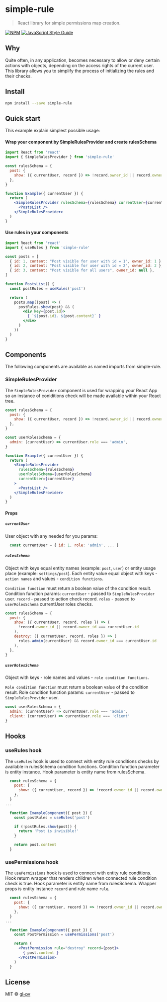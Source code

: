 # simple-rule

> React library for simple permissions map creation.

[![NPM](https://img.shields.io/npm/v/simple-rule.svg)](https://www.npmjs.com/package/simple-rule) [![JavaScript Style Guide](https://img.shields.io/badge/code_style-standard-brightgreen.svg)](https://standardjs.com)

## Why
Quite often, in any application, becomes necessary to allow or deny certain actions with objects, depending on the access rights of the current user.
This library allows you to simplify the process of initializing the rules and their checks.

## Install

```bash
npm install --save simple-rule
```

## Quick start
This example explain simplest possible usage:

#### Wrap your component by SimpleRulesProvider and create rulesSchema

```jsx
import React from 'react'
import { SimpleRulesProvider } from 'simple-rule'

const rulesSchema = {
  post: {
    show: ({ currentUser, record }) => !record.owner_id || record.owner_id === currentUser.id,
  },
}

function Example({ currentUser }) {
  return (
    <SimpleRulesProvider rulesSchema={rulesSchema} currentUser={currentUser}>
      <PostsList />
    </SimpleRulesProvider>
  )
}
```

#### Use rules in your components

```jsx
import React from 'react'
import { useRules } from 'simple-rule'

const posts = [
  { id: 1, content: "Post visible for user with id = 1", owner_id: 1 },
  { id: 2, content: "Post visible for user with id = 2", owner_id: 2 },
  { id: 3, content: "Post visible for all users", owner_id: null },
]

function PostsList() {
  const postRules = useRules('post')

  return (
    posts.map((post) => (
      postRules.show(post) && (
        <div key={post.id}>
          { `${post.id}. ${post.content}` }
        </div>
      )
    ))
  )
}
```

## Components
The following components are available as named imports from simple-rule.

### SimpleRulesProvider
The `SimpleRulesProvider` component is used for wrapping your React App so an instance of coniditions check will be made available within your React tree.

```jsx
const rulesSchema = {
  post: {
    show: ({ currentUser, record }) => !record.owner_id || record.owner_id === currentUser.id,
  },
}

const userRolesSchema = {
  admin: (currentUser) => currentUser.role === 'admin',
}

function Example({ currentUser }) {
  return (
    <SimpleRulesProvider
      rulesSchema={rulesSchema}
      userRolesSchema={userRolesSchema}
      currentUser={currentUser}
    >
      <PostsList />
    </SimpleRulesProvider>
  )
}
```

#### Props
##### `currentUser`
User object with any needed for you params:
```jsx
  const currentUser = { id: 1, role: 'admin', ... }
```

##### `rulesSchema`
Object with keys equal entity names (example: `post`, `user`) or entity usage place (example: `settings/post`).
Each entity value equal object with keys - `action names` and values - `condition functions`.

`Condition function` must return a boolean value of the condition result.
Condition function params:
`currentUser` - passed to `SimpleRulesProvider` user.
`record` - passed to action check record.
`roles` - passed to `userRolesSchema` currentUser roles checks.

```jsx
const rulesSchema = {
  post: {
    show: ({ currentUser, record, roles }) => (
      !record.owner_id || record.owner_id === currentUser.id
    ),
    destroy: ({ currentUser, record, roles }) => (
      roles.admin(currentUser) && record.owner_id === currentUser.id
    ),
  },
}
```
##### `userRolesSchema`
Object with keys - role names and values - `role condition functions`.

`Role condition function` must return a boolean value of the condition result.
Role condition function params:
`currentUser` - passed to `SimpleRulesProvider` user.

```jsx
const userRolesSchema = {
  admin: (currentUser) => currentUser.role === 'admin',
  client: (currentUser) => currentUser.role === 'client'
}
```
## Hooks
### useRules hook
The `useRules` hook is used to connect with entity rule conditions checks by available in rulesSchema condition functions. Condition function parameter is entity instance.
Hook parameter is entity name from rulesSchema.

```jsx
  const rulesSchema = {
    post: {
      show: ({ currentUser, record }) => !record.owner_id || record.owner_id === currentUser.id,
    },
  }
...

  function ExampleComponent({ post }) {
    const postRules = useRules('post')

    if (!postRules.show(post)) {
      return 'Post is invisible!'
    }

    return post.content
  }

```
### usePermissions hook
The `usePermissions` hook is used to connect with entity rule conditions.
Hook return wrapper that renders children when connected rule condition check is true.
Hook parameter is entity name from rulesSchema.
Wrapper props is entity instance `record` and rule name `rule`.

```jsx
  const rulesSchema = {
    post: {
      show: ({ currentUser, record }) => !record.owner_id || record.owner_id === currentUser.id,
    },
  }
...

  function ExampleComponent({ post }) {
    const PostPermission = usePermissions('post')

    return (
      <PostPermission rule="destroy" record={post}>
        { post.content }
      </PostPermission>
    )
  }

```
## License

MIT © [gl-pv](https://github.com/gl-pv)
